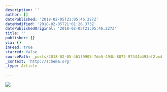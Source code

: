 ```yaml
---
description: ''
author: []
datePublished: '2018-02-05T21:05:46.227Z'
dateModified: '2018-02-05T21:01:26.373Z'
datePublishedOriginal: '2018-02-05T21:05:46.227Z'
title: ''
publisher: {}
via: {}
inFeed: true
starred: false
sourcePath: _posts/2018-02-05-461f9905-7de5-494b-8072-97444b493ef2.md
_context: 'http://schema.org'
_type: Article

---
```

![](https://the-grid-user-content.s3-us-west-2.amazonaws.com/f2c07288-dd00-4e8b-9912-c5a647eea0e2.jpg)